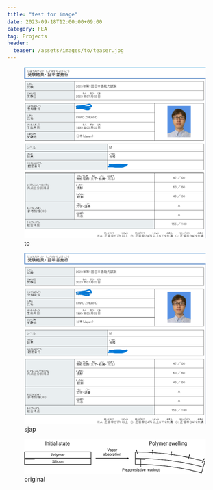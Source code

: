 ```yaml
---
title: "test for image"
date: 2023-09-18T12:00:00+09:00
category: FEA
tag: Projects
header:
  teaser: /assets/images/to/teaser.jpg
---
```


<figure>
  <a href="/assets/images/to/scores-hide.png">
  <img src="/assets/images/to/scores-hide.png"></a>
  <figcaption>to</figcaption>
</figure>

<figure>
  <a href="/assets/images/japanese/scores-hide.png">
  <img src="/assets/images/japanese/scores-hide.png"></a>
  <figcaption>sjap</figcaption>
</figure>

<figure>
  <a href="/assets/images/to/cantilever.png">
  <img src="/assets/images/to/cantilever.png"></a>
  <figcaption>original</figcaption>
</figure>

